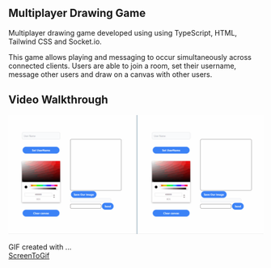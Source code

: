 ﻿## Multiplayer Drawing Game

Multiplayer drawing game developed using using TypeScript, HTML, Tailwind CSS and Socket.io. 

This game allows playing and messaging to occur simultaneously across connected clients. Users are able to join a room, set their username, message other users and draw on a canvas with other users. 

## Video Walkthrough


![](https://github.com/chrissy-hi/Multiplayer-Drawing-Game/blob/main/multiplayerGameAnimation.gif)

GIF created with ...  
[ScreenToGif](https://www.screentogif.com/)
